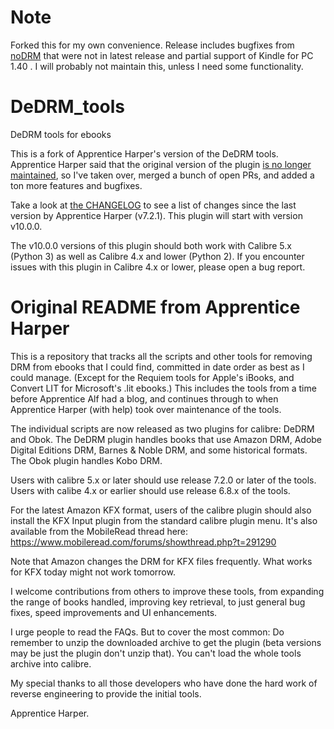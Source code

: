 # Note

Forked this for my own convenience. Release includes bugfixes from [noDRM](https://github.com/noDRM) that were not in latest release and partial support of Kindle for PC 1.40 .
I will probably not maintain this, unless I need some functionality. 

# DeDRM_tools
DeDRM tools for ebooks

This is a fork of Apprentice Harper's version of the DeDRM tools. Apprentice Harper said that the original version of the plugin [is no longer maintained](https://github.com/apprenticeharper/DeDRM_tools#no-longer-maintained), so I've taken over, merged a bunch of open PRs, and added a ton more features and bugfixes. 

Take a look at [the CHANGELOG](https://github.com/noDRM/DeDRM_tools/blob/master/CHANGELOG.md) to see a list of changes since the last version by Apprentice Harper (v7.2.1). This plugin will start with version v10.0.0.

The v10.0.0 versions of this plugin should both work with Calibre 5.x (Python 3) as well as Calibre 4.x and lower (Python 2). If you encounter issues with this plugin in Calibre 4.x or lower, please open a bug report.

# Original README from Apprentice Harper

This is a repository that tracks all the scripts and other tools for removing DRM from ebooks that I could find, committed in date order as best as I could manage. (Except for the Requiem tools for Apple's iBooks, and Convert LIT for Microsoft's .lit ebooks.) This includes the tools from a time before Apprentice Alf had a blog, and continues through to when Apprentice Harper (with help) took over maintenance of the tools.

The individual scripts are now released as two plugins for calibre: DeDRM and Obok. 
The DeDRM plugin handles books that use Amazon DRM, Adobe Digital Editions DRM, Barnes & Noble DRM, and some historical formats.
The Obok plugin handles Kobo DRM.

Users with calibre 5.x or later should use release 7.2.0 or later of the tools.
Users with calibe 4.x or earlier should use release 6.8.x of the tools.

For the latest Amazon KFX format, users of the calibre plugin should also install the KFX Input plugin from the standard calibre plugin menu. It's also available from the MobileRead thread here: https://www.mobileread.com/forums/showthread.php?t=291290

Note that Amazon changes the DRM for KFX files frequently. What works for KFX today might not work tomorrow.

I welcome contributions from others to improve these tools, from expanding the range of books handled, improving key retrieval,  to just general bug fixes, speed improvements and UI enhancements.

I urge people to read the FAQs. But to cover the most common: Do remember to unzip the downloaded archive to get the plugin (beta versions may be just the plugin  don't unzip that). You can't load the whole tools archive into calibre.

My special thanks to all those developers who have done the hard work of reverse engineering to provide the initial tools.

Apprentice Harper.
